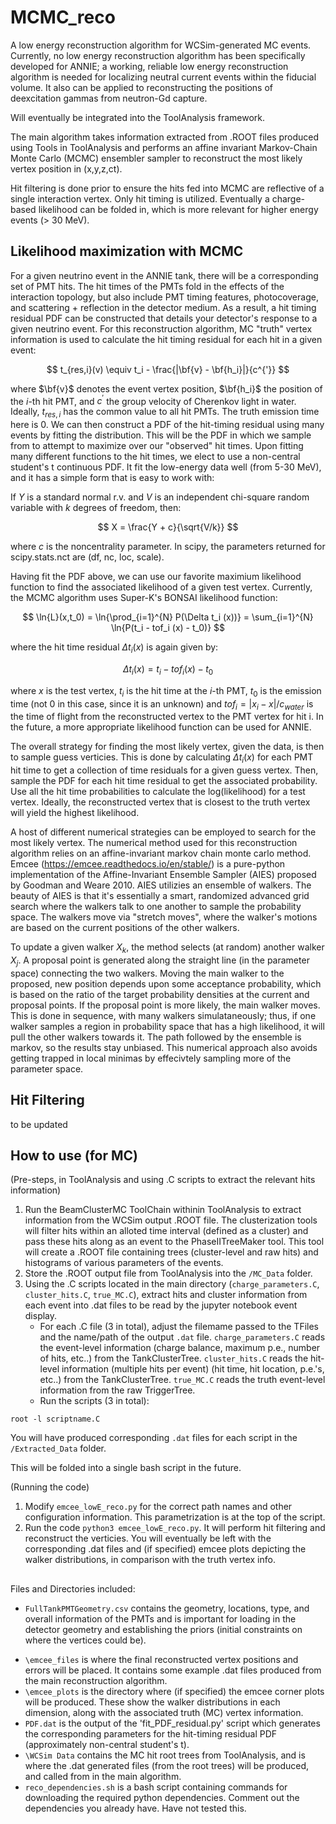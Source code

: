 # MCMC_reco

A low energy reconstruction algorithm for WCSim-generated MC events. Currently, no low energy reconstruction algorithm has been specifically developed for ANNIE; a working, reliable low energy reconstruction algorithm is needed for localizing neutral current events within the fiducial volume. It also can be applied to reconstructing the positions of deexcitation gammas from neutron-Gd capture.

Will eventually be integrated into the ToolAnalysis framework.

The main algorithm takes information extracted from .ROOT files produced using Tools in ToolAnalysis and performs an affine invariant Markov-Chain Monte Carlo (MCMC) ensembler sampler to reconstruct the most likely vertex position in (x,y,z,ct).

Hit filtering is done prior to ensure the hits fed into MCMC are reflective of a single interaction vertex. Only hit timing is utilized. Eventually a charge-based likelihood can be folded in, which is more relevant for higher energy events (> 30 MeV).

## Likelihood maximization with MCMC

For a given neutrino event in the ANNIE tank, there will be a corresponding set of PMT hits. The hit times of the PMTs fold in the effects of the interaction topology, but also include PMT timing features, photocoverage, and scattering + reflection in the detector medium. As a result, a hit timing residual PDF can be constructed that details your detector's response to a given neutrino event. For this reconstruction algorithm, MC "truth" vertex information is used to calculate the hit timing residual for each hit in a given event:

$$
t_{res,i}(v) \equiv t_i - \frac{|\bf{v} - \bf{h_i}|}{c^{'}}
$$

where $\bf{v}$ denotes the event vertex position, $\bf{h_i}$ the position of the $i$-th hit PMT, and $c^{'}$ the group velocity of Cherenkov light in water. Ideally, $t_{res,i}$ has the common value to all hit PMTs. The truth emission time here is 0. We can then construct a PDF of the hit-timing residual using many events by fitting the distribution. This will be the PDF in which we sample from to attempt to maximize over our "observed" hit times. Upon fitting many different functions to the hit times, we elect to use a non-central student's t continuous PDF. It fit the low-energy data well (from 5-30 MeV), and it has a simple form that is easy to work with:

If $Y$ is a standard normal r.v. and $V$ is an independent chi-square random variable with $k$ degrees of freedom, then:

$$
X = \frac{Y + c}{\sqrt{V/k}}
$$

where $c$ is the noncentrality parameter. In scipy, the parameters returned for scipy.stats.nct are (df, nc, loc, scale).

Having fit the PDF above, we can use our favorite maximium likelihood function to find the associated likelihood of a given test vertex. Currently, the MCMC algorithm uses Super-K's BONSAI likelihood function:

$$
\ln{L}(x,t_0) = \ln{\prod_{i=1}^{N} P(\Delta t_i (x))} = \sum_{i=1}^{N} \ln{P(t_i - tof_i (x) - t_0)}
$$

where the hit time residual $\Delta t_i (x)$ is again given by:

$$
\Delta t_i (x) = t_i - tof_i (x) - t_0
$$

where $x$ is the test vertex, $t_i$ is the hit time at the $i$-th PMT, $t_0$ is the emission time (not 0 in this case, since it is an unknown) and $tof_i = |x_i - x|/c_{water}$ is the time of flight from the reconstructed vertex to the PMT vertex for hit i. In the future, a more appropriate likelihood function can be used for ANNIE.

The overall strategy for finding the most likely vertex, given the data, is then to sample guess verticies. This is done by calculating $\Delta t_i (x)$ for each PMT hit time to get a collection of time residuals for a given guess vertex. Then, sample the PDF for each hit time residual to get the associated probability. Use all the hit time probabilities to calculate the log(likelihood) for a test vertex. Ideally, the reconstructed vertex that is closest to the truth vertex will yield the highest likelihood.

A host of different numerical strategies can be employed to search for the most likely vertex. The numerical method used for this reconstruction algorithm relies on an affine-invariant markov chain monte carlo method. Emcee (https://emcee.readthedocs.io/en/stable/) is a pure-python implementation of the Affine-Invariant Ensemble Sampler (AIES) proposed by Goodman and Weare 2010. AIES utilizies an ensemble of walkers. The beauty of AIES is that it's essentially a smart, randomized advanced grid search where the walkers talk to one another to sample the probability space. The walkers move via "stretch moves", where the walker's motions are based on the current positions of the other walkers. 

To update a given walker $X_k$, the method selects (at random) another walker $X_j$. A proposal point is generated along the straight line (in the parameter space) connecting the two walkers. Moving the main walker to the proposed, new position depends upon some acceptance probability, which is based on the ratio of the target probability densities at the current and proposal points. If the proposal point is more likely, the main walker moves. This is done in sequence, with many walkers simulataneously; thus, if one walker samples a region in probability space that has a high likelihood, it will pull the other walkers towards it. The path followed by the ensemble is markov, so the results stay unbiased. This numerical approach also avoids getting trapped in local minimas by effecivtely sampling more of the parameter space. 

## Hit Filtering

to be updated

## How to use (for MC)

(Pre-steps, in ToolAnalysis and using .C scripts to extract the relevant hits information)
1. Run the BeamClusterMC ToolChain withinin ToolAnalysis to extract information from the WCSim output .ROOT file. The clusterization tools will filter hits within an alloted time interval (defined as a cluster) and pass these hits along as an event to the PhaseIITreeMaker tool. This tool will create a .ROOT file containing trees (cluster-level and raw hits) and histograms of various parameters of the events.
2. Store the .ROOT output file from ToolAnalysis into the `/MC_Data` folder.
3. Using the .C scripts located in the main directory (`charge_parameters.C`, `cluster_hits.C`, `true_MC.C`), extract hits and cluster information from each event into .dat files to be read by the jupyter notebook event display.
      - For each .C file (3 in total), adjust the filemame passed to the TFiles and the name/path of the output `.dat` file. `charge_parameters.C` reads the event-level information (charge balance, maximum p.e., number of hits, etc..) from the TankClusterTree. `cluster_hits.C` reads the hit-level information (multiple hits per event) (hit time, hit location, p.e.'s, etc..) from the TankClusterTree. `true_MC.C` reads the truth event-level information from the raw TriggerTree. 
      - Run the scripts (3 in total):
```
root -l scriptname.C
```
You will have produced corresponding `.dat` files for each script in the `/Extracted_Data` folder.

This will be folded into a single bash script in the future.

(Running the code)
1. Modify `emcee_lowE_reco.py` for the correct path names and other configuration information. This parametrization is at the top of the script.
2. Run the code `python3 emcee_lowE_reco.py`. It will perform hit filtering and reconstruct the verticies. You will eventually be left with the corresponding .dat files and (if specified) emcee plots depicting the walker distributions, in comparison with the truth vertex info.

##
Files and Directories included:
- `FullTankPMTGeometry.csv` contains the geometry, locations, type, and overall information of the PMTs and is important for loading in the detector geometry and establishing the priors (initial constraints on where the vertices could be).
* `\emcee_files` is where the final reconstructed vertex positions and errors will be placed. It contains some example .dat files produced from the main reconstruction algorithm.
* `\emcee_plots` is the directory where (if specified) the emcee corner plots will be produced. These show the walker distributions in each dimension, along with the associated truth (MC) vertex information.
* `PDF.dat` is the output of the 'fit_PDF_residual.py' script which generates the corresponding parameters for the hit-timing residual PDF (approximately non-central student's t).
* `\WCSim Data` contains the MC hit root trees from ToolAnalysis, and is where the .dat generated files (from the root trees) will be produced, and called from in the main algorithm.
* `reco_dependencies.sh` is a bash script containing commands for downloading the required python dependencies. Comment out the dependencies you already have. Have not tested this.
